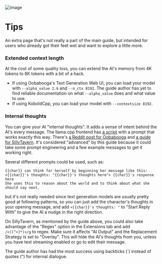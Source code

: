 ![image](https://github.com/Crataco/ai-guide/assets/55674863/61c24c74-c484-4b52-ba95-fdec1377eead)
# Tips

An extra page that's not really a part of the main guide, but intended for users who already got their feet wet and want to explore a little more.

### Extended context length
At the cost of some quality loss, you can extend the AI's memory from 4K tokens to 8K tokens with a bit of a hack.
- If using Oobabooga's Text Generation Web UI, you can load your model with `--alpha_value 2.6` and `--n_ctx 8192`. The guide author has yet to find reliable documentation on what `--alpha_value` does and what value to use.
- If using KoboldCpp, you can load your model with `--contextsize 8192`.

### Internal thoughts
You can give your AI "internal thoughts". It adds a sense of intent behind the AI's every message. The llama.cpp frontend has [a script](https://github.com/ggerganov/llama.cpp/blob/master/examples/Miku.sh#L33) with a prompt that works exactly this way. There's [a Reddit post for Oobabooga](https://old.reddit.com/r/CharacterAi_NSFW/comments/13mrq2q/secret_thoughts_oobabooga/) and [a guide for SillyTavern](https://rentry.co/kingbri-chara-guide#advanced-character-thoughts). It's considered "advanced" by this guide because it could take some prompt engineering and a few example messages to get it working right.

Several different prompts could be used, such as:
```
{{char}} can think for herself by beginning her message like this:
<{{char}}'s thoughts: "{{char}}'s thoughts here"> {{char}}'s response here
She uses this to reason about the world and to think about what she should say next.
```
but it's not really needed since text generation models are usually pretty good at following patterns, so you can just add the character's thoughts in your opening message, and add `<{{char}}'s thoughts: "` to "Start Reply With" to give the AI a nudge in the right direction.

On SillyTavern, as mentioned by the guide above, you could also take advantage of the "Regex" option in the Extensions tab and add `/<([^>]*)>/g` to regex. Make sure it affects "AI Output" and the Replacement Strategy is set to "Overlay". This will hide the AI's thoughts from you, unless you have text streaming enabled or go to edit their message.

The guide author has had the most success using backticks (\`) instead of quotes (") for internal dialogue.
